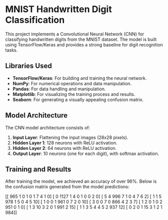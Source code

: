 # MNIST Handwritten Digit Classification

This project implements a Convolutional Neural Network (CNN) for classifying handwritten digits from the MNIST dataset. The model is built using TensorFlow/Keras and provides a strong baseline for digit recognition tasks.

## Libraries Used

- **TensorFlow/Keras**: For building and training the neural network.
- **NumPy**: For numerical operations and data manipulation.
- **Pandas**: For data handling and manipulation.
- **Matplotlib**: For visualizing the training process and results.
- **Seaborn**: For generating a visually appealing confusion matrix.

## Model Architecture

The CNN model architecture consists of:

1. **Input Layer**: Flattening the input images (28x28 pixels).
2. **Hidden Layer 1**: 128 neurons with ReLU activation.
3. **Hidden Layer 2**: 64 neurons with ReLU activation.
4. **Output Layer**: 10 neurons (one for each digit), with softmax activation.

## Training and Results

After training the model, we achieved an accuracy of over 96%. Below is the confusion matrix generated from the model predictions:

[[ 965    1    0    1    0    1    7    4    1    0]
 [   0 1127    1    4    0    1    0    0    2    0]
 [   5    4  996    7    1    0    4    7    6    2]
 [   1    1    5  978    1    5    0    4    5   10]
 [   1    0    0    1  961    0    7    2    0   10]
 [   3    0    0    7    0  866    4    2    3    7]
 [   1    2    0    1    0    2  951    0    1    0]
 [   1    3   10    3    2    0    1  991    2   15]
 [   1    1    3    5    4    4    5    2  937   12]
 [   0    2    0    1   15    3    1    2    1  984]]


